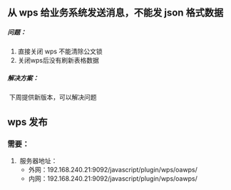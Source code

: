 ## 从 wps 给业务系统发送消息，不能发 json 格式数据

##### 问题：

1. 直接关闭 wps 不能清除公文锁
2. 关闭wps后没有刷新表格数据

##### 解决方案：

​		下周提供新版本，可以解决问题



## wps 发布

### 需要：

1. ​	服务器地址：
    - 外网：192.168.240.21:9092/javascript/plugin/wps/oawps/
    - 内网：192.168.240.21:9092/javascript/plugin/wps/oawps/